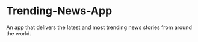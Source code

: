 # Trending-News-App
An app that delivers the latest and most trending news stories from around the world.
